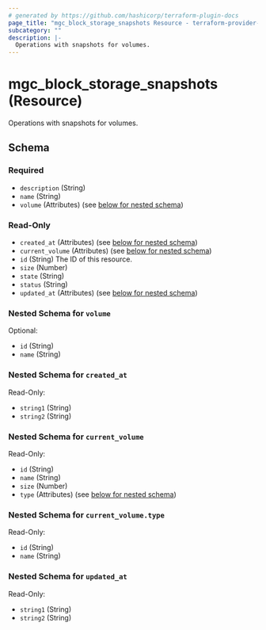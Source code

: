 ```yaml
---
# generated by https://github.com/hashicorp/terraform-plugin-docs
page_title: "mgc_block_storage_snapshots Resource - terraform-provider-mgc"
subcategory: ""
description: |-
  Operations with snapshots for volumes.
---
```


# mgc_block_storage_snapshots (Resource)

Operations with snapshots for volumes.



<!-- schema generated by tfplugindocs -->
## Schema

### Required

- `description` (String)
- `name` (String)
- `volume` (Attributes) (see [below for nested schema](#nestedatt--volume))

### Read-Only

- `created_at` (Attributes) (see [below for nested schema](#nestedatt--created_at))
- `current_volume` (Attributes) (see [below for nested schema](#nestedatt--current_volume))
- `id` (String) The ID of this resource.
- `size` (Number)
- `state` (String)
- `status` (String)
- `updated_at` (Attributes) (see [below for nested schema](#nestedatt--updated_at))

<a id="nestedatt--volume"></a>
### Nested Schema for `volume`

Optional:

- `id` (String)
- `name` (String)


<a id="nestedatt--created_at"></a>
### Nested Schema for `created_at`

Read-Only:

- `string1` (String)
- `string2` (String)


<a id="nestedatt--current_volume"></a>
### Nested Schema for `current_volume`

Read-Only:

- `id` (String)
- `name` (String)
- `size` (Number)
- `type` (Attributes) (see [below for nested schema](#nestedatt--current_volume--type))

<a id="nestedatt--current_volume--type"></a>
### Nested Schema for `current_volume.type`

Read-Only:

- `id` (String)
- `name` (String)



<a id="nestedatt--updated_at"></a>
### Nested Schema for `updated_at`

Read-Only:

- `string1` (String)
- `string2` (String)
